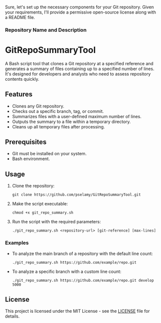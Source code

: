 Sure, let's set up the necessary components for your Git repository. Given your requirements, I'll provide a permissive open-source license along with a README file.

### Repository Name and Description

# GitRepoSummaryTool

A Bash script tool that clones a Git repository at a specified reference and generates a summary of files containing up to a specified number of lines. It's designed for developers and analysts who need to assess repository contents quickly.

## Features

- Clones any Git repository.
- Checks out a specific branch, tag, or commit.
- Summarizes files with a user-defined maximum number of lines.
- Outputs the summary to a file within a temporary directory.
- Cleans up all temporary files after processing.

## Prerequisites

- Git must be installed on your system.
- Bash environment.

## Usage

1. Clone the repository:
   ```
   git clone https://github.com/pselamy/GitRepoSummaryTool.git
   ```
2. Make the script executable:
   ```
   chmod +x git_repo_summary.sh
   ```
3. Run the script with the required parameters:
   ```
   ./git_repo_summary.sh <repository-url> [git-reference] [max-lines]
   ```

### Examples

- To analyze the main branch of a repository with the default line count:
  ```
  ./git_repo_summary.sh https://github.com/example/repo.git
  ```
- To analyze a specific branch with a custom line count:
  ```
  ./git_repo_summary.sh https://github.com/example/repo.git develop 5000
  ```

## License

This project is licensed under the MIT License - see the [LICENSE](LICENSE) file for details.
